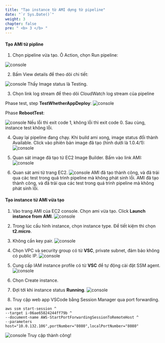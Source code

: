 ```yaml
---
title: "Tạo instance từ AMI dựng từ pipeline"
date: "`r Sys.Date()`"
weight: 3
chapter: false
pre: " <b> 3 </b> "
---
```



#### Tạo AMI từ pipline

1. Chọn pipeline vừa tạo. Ô Action, chọn Run pipeline:

![console](/images/img_sec7/3/1/1.png)

2. Bấm View details để theo dõi chi tiết:

![console](/images/img_sec7/3/1/2.png)
Thấy Image status là Testing. 

3. Chọn link log stream để theo dõi CloudWatch log stream của pipeline


Phase test, step **TestWhetherAppDeploy**:
![console](/images/img_sec7/3/1/3.png)

Phase **RebootTest**:

![console](/images/img_sec7/3/1/3b.png)
Nếu lỗi thì exit code 1, không lỗi thì exit code 0. Sau cùng, instance test không lỗi.

4. Quay lại pipeline đang chạy. Khi build ami xong, image status đổi thành Available. Click vào phiên bản image đã tạo (hình dưới là 1.0.4/1):
![console](/images/img_sec7/3/1/4.png)

5. Quan sát image đã tạo từ EC2 Image Builder. Bấm vào link AMI:
![console](/images/img_sec7/3/1/5.png)
6. Quan sát ami từ trang EC2.
![console](/images/img_sec7/3/1/6.png)
AMI đã tạo thành công, và đã trải qua các test trong quá trình pipeline mà không phát sinh lỗi. AMI đã tạo thành công, và đã trải qua các test trong quá trình pipeline mà không phát sinh lỗi. 

#### Tạo instance từ AMI vừa tạo
1. Vào trang AMI của EC2 console. Chọn ami vừa tạo. Click **Launch instance from AMI**.
![console](/images/img_sec7/3/2/1.png)
2. Trong lúc cấu hình instance, chọn instance type. Để tiết kiệm thì chọn **t2.micro**. 

3. Không cần key pair.
![console](/images/img_sec7/3/2/3.png)
4. Chọn VPC và security group có từ **VSC**, private subnet, đảm bảo không có public IP.
![console](/images/img_sec7/3/2/4.png)
5. Cung cấp IAM instance profile có từ **VSC** để tự động cài đặt SSM agent.
![console](/images/img_sec7/3/2/5.png)
6. Chọn Create instance.

7. Đợi tới khi instance status **Running**.
![console](/images/img_sec7/3/2/7.png)
8. Truy cập web app VSCode bằng Session Manager qua port forwarding.

```
aws ssm start-session ^
--target i-06ae65824244ff79b ^
--document-name AWS-StartPortForwardingSessionToRemoteHost ^
--parameters host="10.0.132.106",portNumber="8080",localPortNumber="8080"
```
![console](/images/img_sec7/3/2/8.png)
Truy cập thành công!